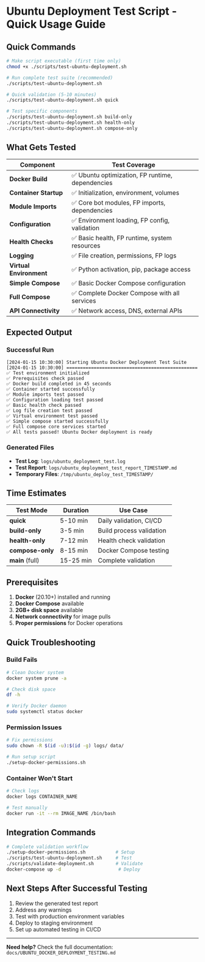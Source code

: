 # Ubuntu Deployment Test Script - Quick Usage Guide

## Quick Commands

```bash
# Make script executable (first time only)
chmod +x ./scripts/test-ubuntu-deployment.sh

# Run complete test suite (recommended)
./scripts/test-ubuntu-deployment.sh

# Quick validation (5-10 minutes)
./scripts/test-ubuntu-deployment.sh quick

# Test specific components
./scripts/test-ubuntu-deployment.sh build-only
./scripts/test-ubuntu-deployment.sh health-only
./scripts/test-ubuntu-deployment.sh compose-only
```

## What Gets Tested

| Component | Test Coverage |
|-----------|---------------|
| **Docker Build** | ✅ Ubuntu optimization, FP runtime, dependencies |
| **Container Startup** | ✅ Initialization, environment, volumes |
| **Module Imports** | ✅ Core bot modules, FP imports, dependencies |
| **Configuration** | ✅ Environment loading, FP config, validation |
| **Health Checks** | ✅ Basic health, FP runtime, system resources |
| **Logging** | ✅ File creation, permissions, FP logs |
| **Virtual Environment** | ✅ Python activation, pip, package access |
| **Simple Compose** | ✅ Basic Docker Compose configuration |
| **Full Compose** | ✅ Complete Docker Compose with all services |
| **API Connectivity** | ✅ Network access, DNS, external APIs |

## Expected Output

### Successful Run
```
[2024-01-15 10:30:00] Starting Ubuntu Docker Deployment Test Suite
[2024-01-15 10:30:00] ================================================
✅ Test environment initialized
✅ Prerequisites check passed
✅ Docker build completed in 45 seconds
✅ Container started successfully
✅ Module imports test passed
✅ Configuration loading test passed
✅ Basic health check passed
✅ Log file creation test passed
✅ Virtual environment test passed
✅ Simple compose started successfully
✅ Full compose core services started
✅ All tests passed! Ubuntu Docker deployment is ready
```

### Generated Files
- **Test Log**: `logs/ubuntu_deployment_test.log`
- **Test Report**: `logs/ubuntu_deployment_test_report_TIMESTAMP.md`
- **Temporary Files**: `/tmp/ubuntu_deploy_test_TIMESTAMP/`

## Time Estimates

| Test Mode | Duration | Use Case |
|-----------|----------|----------|
| **quick** | 5-10 min | Daily validation, CI/CD |
| **build-only** | 3-5 min | Build process validation |
| **health-only** | 7-12 min | Health check validation |
| **compose-only** | 8-15 min | Docker Compose testing |
| **main** (full) | 15-25 min | Complete validation |

## Prerequisites

1. **Docker** (20.10+) installed and running
2. **Docker Compose** available
3. **2GB+ disk space** available
4. **Network connectivity** for image pulls
5. **Proper permissions** for Docker operations

## Quick Troubleshooting

### Build Fails
```bash
# Clean Docker system
docker system prune -a

# Check disk space
df -h

# Verify Docker daemon
sudo systemctl status docker
```

### Permission Issues
```bash
# Fix permissions
sudo chown -R $(id -u):$(id -g) logs/ data/

# Run setup script
./setup-docker-permissions.sh
```

### Container Won't Start
```bash
# Check logs
docker logs CONTAINER_NAME

# Test manually
docker run -it --rm IMAGE_NAME /bin/bash
```

## Integration Commands

```bash
# Complete validation workflow
./setup-docker-permissions.sh           # Setup
./scripts/test-ubuntu-deployment.sh     # Test
./scripts/validate-deployment.sh        # Validate
docker-compose up -d                     # Deploy
```

## Next Steps After Successful Testing

1. Review the generated test report
2. Address any warnings
3. Test with production environment variables
4. Deploy to staging environment
5. Set up automated testing in CI/CD

---

**Need help?** Check the full documentation: `docs/UBUNTU_DOCKER_DEPLOYMENT_TESTING.md`
